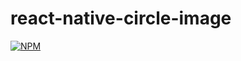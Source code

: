 # react-native-circle-image
[![NPM](https://nodei.co/npm/react-native-circle-image.png)](https://nodei.co/npm/react-native-circle-image/)
